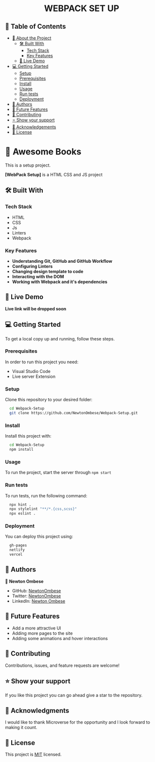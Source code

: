 <a name="readme-top"></a>

<div align="center">

  # WEBPACK SET UP

</div>

## 📗 Table of Contents

- [📖 About the Project](#about-project)
  - [🛠 Built With](#built-with)
    - [Tech Stack](#tech-stack)
    - [Key Features](#key-features)
  - [🚀 Live Demo](#live-demo)
- [💻 Getting Started](#getting-started)
  - [Setup](#setup)
  - [Prerequisites](#prerequisites)
  - [Install](#install)
  - [Usage](#usage)
  - [Run tests](#run-tests)
  - [Deployment](#deployment)
- [👥 Authors](#authors)
- [🔭 Future Features](#future-features)
- [🤝 Contributing](#contributing)
- [⭐️ Show your support](#support)
- [🙏 Acknowledgements](#acknowledgements)
- [📝 License](#license)

# 📖 Awesome Books <a name="about-project"></a>

This is a setup project. 

**[WebPack Setup]** is a HTML CSS and JS project

## 🛠 Built With <a name="built-with"></a>

### Tech Stack <a name="tech-stack"></a>

- HTML
- CSS
- Js
- Linters
- Webpack

### Key Features <a name="key-features"></a>
- **Understanding Git, GitHub and GitHub Workflow**
- **Configuring Linters**
- **Changing design template to code**
- **Interacting with the DOM**
- **Working with Webpack and it's dependencies**

## 🚀 Live Demo <a name="live-demo"></a>
**Live link will be dropped soon**


## 💻 Getting Started <a name="getting-started"></a>

To get a local copy up and running, follow these steps.

### Prerequisites

In order to run this project you need:

- Visual Studio Code
- Live server Extension

### Setup

Clone this repository to your desired folder:

```sh
  cd Webpack-Setup
  git clone https://github.com/NewtonOmbese/Webpack-Setup.git
```

### Install

Install this project with:

```sh
  cd Webpack-Setup
  npm install
```

### Usage

To run the project, start the server through `npm start`

### Run tests

To run tests, run the following command:
```sh
  npx hint .
  npx stylelint "**/*.{css,scss}"
  npx eslint .
```

### Deployment

You can deploy this project using:

```sh
  gh-pages
  netlify
  vercel
```

## 👥 Authors <a name="authors"></a>

👤 **Newton Ombese**

- GitHub: [NewtonOmbese](https://github.com/NewtonOmbese)
- Twitter: [NewtonOmbese](https://twitter.com/NewtonOmbese)
- LinkedIn: [Newton Ombese](https://www.linkedin.com/in/newton-ombese-570862210/)

## 🔭 Future Features <a name="future-features"></a>

- Add a more attractive UI
- Adding more pages to the site
- Adding some animations and hover interactions

## 🤝 Contributing <a name="contributing"></a>

Contributions, issues, and feature requests are welcome!

## ⭐️ Show your support <a name="support"></a>

If you like this project you can go ahead give a star to the repository.


## 🙏 Acknowledgments <a name="acknowledgements"></a>

I would like to thank Microverse for the opportunity and I look forward to making it count.

## 📝 License <a name="license"></a>

This project is [MIT](./MIT.md) licensed.
